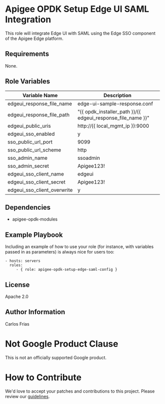 Apigee OPDK Setup Edge UI SAML Integration
=========

This role will integrate Edge UI with SAML using the Edge SSO component of the Apigee Edge platform.  


Requirements
------------

None.

Role Variables
--------------

| Variable Name | Description |
| --- | --- |
| edgeui_response_file_name | edge-ui-sample-response.conf |
| edgeui_response_file_path | "{{ opdk_installer_path }}/{{ edgeui_response_file_name }}" |
| edgeui_public_uris | http://{{ local_mgmt_ip }}:9000 |
| edgeui_sso_enabled | y |
| sso_public_url_port | 9099 |
| sso_public_url_scheme | http |
| sso_admin_name | ssoadmin |
| sso_admin_secret | Apigee123! |
| edgeui_sso_client_name | edgeui |
| edgeui_sso_client_secret | Apigee123! |
| edgeui_sso_client_overwrite | y |


Dependencies
------------

* apigee-opdk-modules

Example Playbook
----------------

Including an example of how to use your role (for instance, with variables passed in as parameters) is always nice for users too:

    - hosts: servers
      roles:
         - { role: apigee-opdk-setup-edge-saml-config }

License
-------

Apache 2.0

Author Information
------------------

Carlos Frias



<!-- BEGIN Google Required Disclaimer -->

# Not Google Product Clause

This is not an officially supported Google product.
<!-- END Google Required Disclaimer -->
<!-- BEGIN Google How To Contribute -->
# How to Contribute

We'd love to accept your patches and contributions to this project. Please review our [guidelines](CONTRIBUTION.md).
<!-- END Google How To Contribute -->
